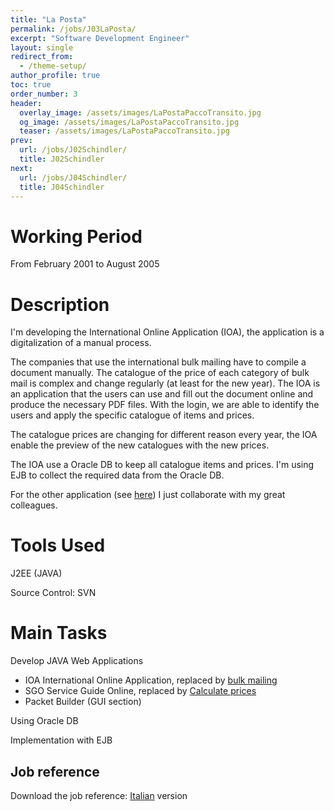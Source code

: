 ```yaml
---
title: "La Posta"
permalink: /jobs/J03LaPosta/
excerpt: "Software Development Engineer"
layout: single
redirect_from:
  - /theme-setup/
author_profile: true
toc: true
order_number: 3
header:
  overlay_image: /assets/images/LaPostaPaccoTransito.jpg
  og_image: /assets/images/LaPostaPaccoTransito.jpg
  teaser: /assets/images/LaPostaPaccoTransito.jpg
prev:
  url: /jobs/J02Schindler/
  title: J02Schindler
next:
  url: /jobs/J04Schindler/
  title: J04Schindler
---
```

# Working Period
From  February 2001 to August 2005

# Description
I'm developing the International Online Application (IOA), 
the application is a digitalization of a manual process.

The companies that use the international bulk mailing have to compile a document manually.
The catalogue of the price of each category of bulk mail is complex and change regularly (at least for the new year).
The IOA is an application that the users can use and fill out the document online and produce the necessary PDF files.
With the login, we are able to identify the users and apply the specific catalogue of items and prices.

The catalogue prices are changing for different reason every year,
the IOA enable the preview of the new catalogues with the new prices.

The IOA use a Oracle DB to keep all catalogue items and prices.
I'm using EJB to collect the required data from the Oracle DB.

For the other application (see [here](#main-tasks)) I just collaborate with my great colleagues.
# Tools Used
J2EE (JAVA)

Source Control: SVN 

# Main Tasks
Develop JAVA Web Applications
- IOA International Online Application, replaced by [bulk mailing](https://www.post.ch/en/sending-letters/bulk-mailing-of-letters/international-bulk-mailings)
- SGO Service Guide Online, replaced by [Calculate prices](https://service.post.ch/vsc/info)
- Packet Builder (GUI section)

Using Oracle DB

Implementation with EJB

## Job reference
Download the job reference: [Italian](/assets/files/Posta.pdf) version